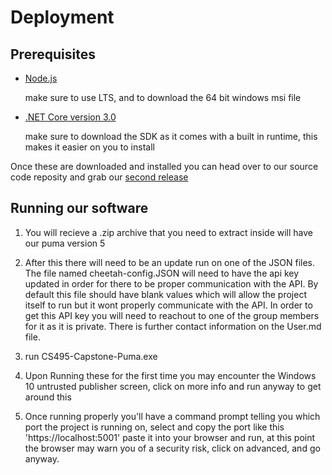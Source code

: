 # Deployment

## **Prerequisites**
- [Node.js](https://nodejs.org/en/download/)
    
    make sure to use LTS, and to download the 64 bit windows msi file
- [.NET Core version 3.0](https://dotnet.microsoft.com/download)
    
    make sure to download the SDK as it comes with a built in runtime, this makes it easier on you to install
    
 Once these are downloaded and installed you can head over to our source code reposity and grab our [second release](https://github.com/japperales/CS495-Capstone-Puma/releases)
 
 ## **Running our software**
 
1. You will recieve a .zip archive that you need to extract inside will have our puma version 5
 
2. After this there will need to be an update run on one of the JSON files. The file named cheetah-config.JSON will need to have the api key updated in order for there to be proper communication with the API. By default this file should have blank values which will allow the project itself to run but it wont properly communicate with the API. In order to get this API key you will need to reachout to one of the group members for it as it is private. There is further contact information on the User.md file.

3. run CS495-Capstone-Puma.exe

4. Upon Running these for the first time you may encounter the Windows 10 untrusted publisher screen, click on more info and run anyway to get around this

5. Once running properly you'll have a command prompt telling you which port the project is running on, select and copy the port like this 'https://localhost:5001' paste it into your browser and run, at this point the browser may warn you of a security risk, click on advanced, and go anyway. 
